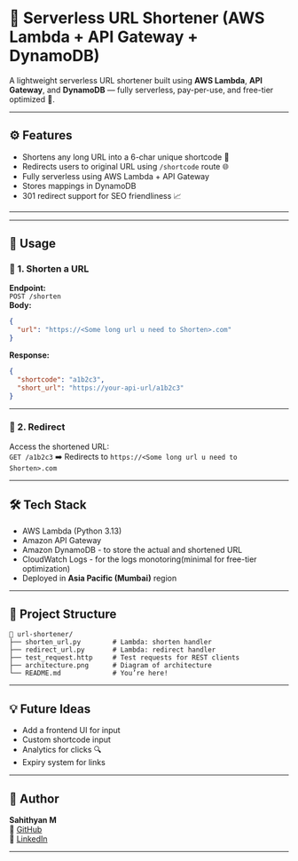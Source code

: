 # 🔗 Serverless URL Shortener (AWS Lambda + API Gateway + DynamoDB)

A lightweight serverless URL shortener built using **AWS Lambda**, **API Gateway**, and **DynamoDB** — fully serverless, pay-per-use, and free-tier optimized 💸.

---

## ⚙️ Features

- Shortens any long URL into a 6-char unique shortcode 🔐
- Redirects users to original URL using `/shortcode` route 🌐
- Fully serverless using AWS Lambda + API Gateway
- Stores mappings in DynamoDB
- 301 redirect support for SEO friendliness 📈

---

---

## 🚀 Usage

### 🔹 1. Shorten a URL

**Endpoint:**  
`POST /shorten`  
**Body:**
```json
{
  "url": "https://<Some long url u need to Shorten>.com"
}
```

**Response:**
```json
{
  "shortcode": "a1b2c3",
  "short_url": "https://your-api-url/a1b2c3"
}
```

---

### 🔹 2. Redirect

Access the shortened URL:  
`GET /a1b2c3` 
➡️ Redirects to `https://<Some long url u need to Shorten>.com`

---

## 🛠️ Tech Stack

- AWS Lambda (Python 3.13) 
- Amazon API Gateway 
- Amazon DynamoDB - to store the actual and shortened URL
- CloudWatch Logs - for the logs monotoring(minimal for free-tier optimization)
- Deployed in **Asia Pacific (Mumbai)** region

---

## 📂 Project Structure

```
📁 url-shortener/
├── shorten_url.py        # Lambda: shorten handler
├── redirect_url.py       # Lambda: redirect handler
├── test_request.http     # Test requests for REST clients
├── architecture.png      # Diagram of architecture
└── README.md             # You’re here!
```

---

## 💡 Future Ideas

- Add a frontend UI for input
- Custom shortcode input
- Analytics for clicks 🔍
- Expiry system for links

---

## 👤 Author

**Sahithyan M**  
🔗 [GitHub](https://github.com/Sahithyan04)  
🔗 [LinkedIn](https://linkedin.com/in/sahithyanm)

---


